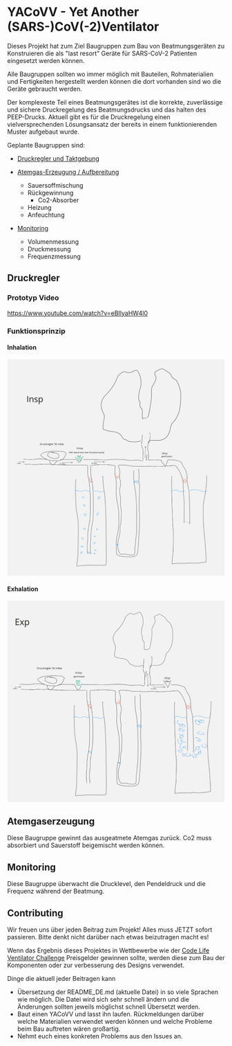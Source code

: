 # YACoVV - Yet Another (SARS-)CoV(-2)Ventilator

Dieses Projekt hat zum Ziel Baugruppen zum Bau von Beatmungsgeräten zu Konstruieren die als "last resort" Geräte für SARS-CoV-2 Patienten eingesetzt werden können.

Alle Baugruppen sollten wo immer möglich mit Bauteilen, Rohmaterialien und Fertigkeiten hergestellt werden können die dort vorhanden sind wo die Geräte gebraucht werden.

Der komplexeste Teil eines Beatmungsgerätes ist die korrekte, zuverlässige und sichere Druckregelung des Beatmungsdrucks und das halten des PEEP-Drucks. Aktuell gibt es für die Druckregelung einen vielversprechenden Lösungsansatz der bereits in einem funktionierenden Muster aufgebaut wurde.

Geplante Baugruppen sind:

- [Druckregler und Taktgebung](#Druckregler)

- [Atemgas-Erzeugung / Aufbereitung](#Atemgaserzeugung)
    - Sauersoffmischung
    - Rückgewinnung
        - Co2-Absorber
    - Heizung
    - Anfeuchtung
- [Monitoring](#Monitoring)
    - Volumenmessung
    - Druckmessung
    - Frequenzmessung

## Druckregler
### Prototyp Video
https://www.youtube.com/watch?v=eBIlyaHW4l0
### Funktionsprinzip
#### Inhalation
![inhalation](img/insp.png)
#### Exhalation
![exhalation](img/exp.png)

## Atemgaserzeugung
Diese Baugruppe gewinnt das ausgeatmete Atemgas zurück. Co2 muss absorbiert und Sauerstoff beigemischt werden können.

## Monitoring
Diese Baugruppe überwacht die Drucklevel, den Pendeldruck und die Frequenz während der Beatmung.

## Contributing
Wir freuen uns über jeden Beitrag zum Projekt! Alles muss JETZT sofort passieren. Bitte denkt nicht darüber nach etwas beizutragen macht es!

Wenn das Ergebnis dieses Projektes in Wettbewerbe wie der [Code Life Ventilator Challenge](https://www.agorize.com/en/challenges/code-life-challenge?lang=en) Preisgelder gewinnen sollte, werden diese zum Bau der Komponenten oder zur verbesserung des Designs verwendet.

Dinge die aktuell jeder Beitragen kann

- Übersetzung der README_DE.md (aktuelle Datei) in so viele Sprachen wie möglich. Die Datei wird sich sehr schnell ändern und die Änderungen sollten jeweils möglichst schnell Übersetzt werden.
- Baut einen YACoVV und lasst ihn laufen. Rückmeldungen darüber welche Materialien verwendet werden können und welche Probleme beim Bau auftreten wären großartig.
- Nehmt euch eines konkreten Problems aus den Issues an.